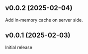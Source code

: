 
## v0.0.2 (2025-02-04) 

Add in-memory cache on server side.

## v0.0.1 (2025-02-03) 

Initial release 
